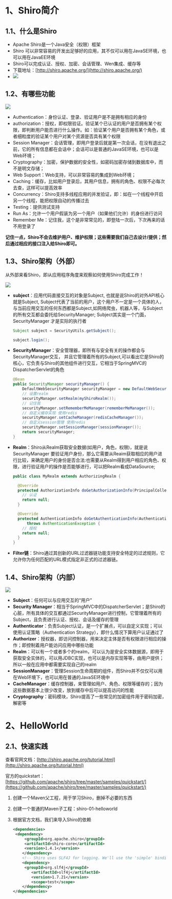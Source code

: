# 1、Shiro简介

## 1.1、什么是Shiro

- Apache Shiro是一个Java安全（权限）框架
- Shiro 可以非常容易的开发出足够好的应用，其不仅可以用在JavaSE环境，也可以用在JavaEE环境
- Shiro可以完成认证、授权、加密、会话管理、Wen集成、缓存等
- 下载地址：[http://shiro.apache.org/](http://shiro.apache.org/)
- ![](http://zhaocan.fym233.cn/ue6b39x7i)

## 1.2、有哪些功能

![](http://zhaocan.fym233.cn/elc099nhn)

- Authentication：身份认证、登录、验证用户是不是拥有相应的身份
- authorization：授权，即权限验证。验证某个已认证的用户是否拥有某个权限，即判断用户能否进行什么操作。如：验证某个用户是否拥有某个角色，或者细粒度的验证某个用户对某个资源是否具有某个权限
- Session Manager：会话管理，即用户登录后就是第一次会话，在没有退出之前，它的所有信息都在会话中；会话可以是普通的JavaSE环境，也可以是Web环境；
- Cryptography：加密，保护数据的安全性，如密码加密存储到数据库中，而不是明文存储；
- Web Support：Web支持，可以非常容易的集成到Web环境；
- Caching：缓存，比如用户登录后，其用户信息，拥有的角色、权限不必每次去查，这样可以提高效率
- Concurrency：Shiro支持多线程应用的并发验证，即：如在一个线程中开启另一个线程，能把权限自动的传播过去
- Testing：提供测试支持
- Run As：允许一个用户假装为另一个用户（如果他们允许）的身份进行访问
- Remember Me：记住我，这个是非常常见的，即登陆一次后，下次再来的话不用登录了

**记住一点，Shiro不会去维护用户、维护权限；这些需要我们自己去设计/提供；然后通过相应的接口注入给Shiro即可。**

## 1.3、Shiro架构（外部）

从外部来看Shiro，即从应用程序角度来观察如何使用Shiro完成工作！

![](https://i04piccdn.sogoucdn.com/82b8dcc27f049213)

- **subject**：应用代码直接交互的对象是Subject, 也就是说Shiro的对外API核心就是Subject, Subject代表了当前的用户，这个用户不一定是一个具体的人， 与当前应用交互的任何东西都是Subject,如网络爬虫，机器人等，与Subject的所有交互都会委托给SecurityManager; Subject其实是一个门面，SecurityManager 才是实际的执行者

  ```java
  Subject subject = SecurityUtils.getSubject();
  
  subject.login();
  ```

  

- **SecurityManager**：安全管理器，即所有与安全有关的操作都会与SecurityManager交互， 并且它管理着所有的Subject,可以看出它是Shiro的核心，它负责与Shiro的其他组件进行交互，它相当于SpringMVC的DispatcherServlet的角色

  ```java
  @Bean
  public SecurityManager securityManager() {
      DefaultWebSecurityManager securityManager = new DefaultWebSecurityManager();
      // 设置realm
      securityManager.setRealm(myShiroRealm());
      // 记住我
      securityManager.setRememberMeManager(rememberMeManager());
      // 自定义缓存实现 使用redis
      securityManager.setCacheManager(redisCacheManager());
      // 自定义session管理 使用redis
      securityManager.setSessionManager(sessionManager());
      return securityManager;
  }
  ```

  

- **Realm**：Shiro从Realm获取安全数据(如用户，角色，权限)，就是说SecurityManager 要验证用户身份，那么它需要从Reaim获取相应的用户进行比较，来确定用户的身份是否合法:也需要从Realm得到用户相应的角色、权限，进行验证用户的操作是否能够进行，可以把Realm看成DataSource;

  ```java
  public class MyRealm extends AuthorizingRealm {
  
    @Override
    protected AuthorizationInfo doGetAuthorizationInfo(PrincipalCollection principalCollection) {
      // 认证
      return null;
    }
  
    @Override
    protected AuthenticationInfo doGetAuthenticationInfo(AuthenticationToken authenticationToken)
        throws AuthenticationException {
      // 授权
      return null;
    }
  }
  ```

- **Filter链**：Shiro通过其创新的URL过滤器链功能支持安全特定的过滤规则，它允许你为任何匹配的URL模式指定非正式的过滤器链。

## 1.4、Shiro架构（内部）

![](https://oscimg.oschina.net/oscnet/da22194d3e8d9e7a7c8027d40843a37e302.jpg)

- **Subject**：任何可以与应用交互的“用户”
- **Security Manager**：相当于SpringMVC中的DispatcherServlet；是Shiro的心脏，所有具体的交互都通过SecurityManager进行控制，它管理着所有的Subject，且负责进行认证、授权、会话及缓存的管理
- **Authenticator**：负责Subject认证，是一个扩展点，可以自定义实现；可以使用认证策略（Authentication Strategy），即什么情况下算用户认证通过了
- **Authorizer**：授权器，即访问控制器，用来决定主体是否有权限进行相应的操作；即控制着用户能访问应用中哪些功能
- **Realm**：可以有一个或者多个的realm，可以认为是安全实体数据源，即用于获取安全实体的，可以用JDBC实现，也可以是内存实现等等，由用户提供；所以一般在应用中都需要实现自己的realm
- **SessionManager**：管理Session生命周期的组件，而Shiro并不仅仅可以用在Web环境下，也可以用在普通的JavaSE环境中
- **CacheManager**：缓存控制器，来管理如用户、角色、权限等缓存的；因为这些数据基本上很少改变，放到缓存中后可以提高访问的性能
- **Cryptography**：密码模块，Shiro提高了一些常见的加密组件用于密码加密，解密等

# 2、HelloWorld

## 2.1、快速实践

查看官网文档：[http://shiro.apache.org/tutorial.html](http://shiro.apache.org/tutorial.html)

官方的quickstart：[https://github.com/apache/shiro/tree/master/samples/quickstart/](https://github.com/apache/shiro/tree/master/samples/quickstart/)

1. 创建一个Maven父工程，用于学习Shiro，删掉不必要的东西

2. 创建一个普通的Maven子工程：shiro-01-helloworld

3. 根据官方文档，我们来导入Shiro的依赖

   ```xml
   <dependencies>
   	<dependency>
       	<groupId>org.apache.shiro</groupId>
       	<artifactId>shiro-core</artifactId>
       	<version>1.4.1</version>
       </dependency>
       <!-- Shiro uses SLF4J for logging. We'll use the 'simple' binding in this example app. See http://www.slf4j.org for more info. -->
       <dependency>
       	<groupId>org.slf4j</groupId>
           <artifactId>slf4j</artifactId>
           <version>1.7.21</version>
           <scope>test</scope>
       </dependency>
   </dependencies>
   ```

   